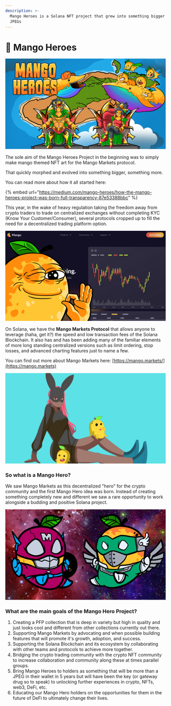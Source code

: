 ```yaml
---
description: >-
  Mango Heroes is a Solana NFT project that grew into something bigger than just
  JPEGs
---
```


# 🥭 Mango Heroes

![](<.gitbook/assets/Untitled (1920 x 1080 px) (1).png>)

The sole aim of the Mango Heroes Project in the beginning was to simply make mango themed NFT art for the Mango Markets protocol.&#x20;

That quickly morphed and evolved into something bigger, something more.

&#x20;You can read more about how it all started here:

{% embed url="https://medium.com/mango-heroes/how-the-mango-heroes-project-was-born-full-transparency-87e53388bbc" %}

This year, in the wake of heavy regulation taking the freedom away from crypto traders to trade on centralized exchanges without completing KYC (Know Your Customer/Consumer), several protocols cropped up to fill the need for a decentralized trading platform option.

![](<.gitbook/assets/Untitled design (12).png>)

On Solana, we have the **Mango Markets Protocol** that allows anyone to leverage (haha, get it?) the speed and low transaction fees of the Solana Blockchain. It also has and has been adding many of the familiar elements of more long standing centralized versions such as limit ordering, stop losses, and advanced charting features just to name a few.

You can find out more about Mango Markets here: [https://mango.markets/](https://mango.markets)

![](<.gitbook/assets/Untitled design (13).png>)

### So what is a Mango Hero?

We saw Mango Markets as this decentralized "hero" for the crypto community and the first Mango Hero idea was born. Instead of creating something completely new and different we saw a rare opportunity to work alongside a budding and positive Solana project.&#x20;

![](<.gitbook/assets/Untitled design (14).png>)

### What are the main goals of the Mango Hero Project?

1. Creating a PFP collection that is deep in variety but high in quality and just looks cool and different from other collections currently out there.
2. Supporting Mango Markets by advocating and when possible building features that will promote it's growth, adoption, and success.
3. Supporting the Solana Blockchain and its ecosystem by collaborating with other teams and protocols to achieve more together.
4. Bridging the crypto trading community with the crypto NFT community to increase collaboration and community along these at times parallel groups.
5. Bring Mango Heroes to holders as something that will be more than a JPEG in their wallet in 5 years but will have been the key (or gateway drug so to speak) to unlocking further experiences in crypto, NFTs, web3, DeFi, etc.
6. Educating our Mango Hero holders on the opportunities for them in the future of DeFi to ultimately change their lives.
